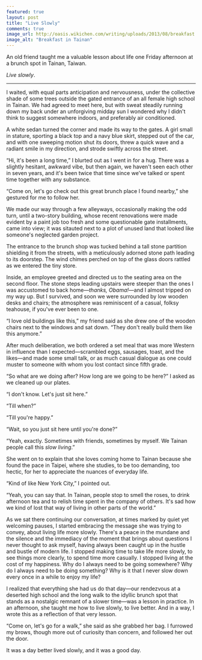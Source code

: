 ```yaml
---
featured: true
layout: post
title: "Live Slowly"
comments: true
image_url: http://oasis.wikichen.com/writing/uploads/2013/08/breakfast.jpg
image_alt: "Breakfast in Tainan"
---
```


An old friend taught me a valuable lesson about life one Friday afternoon at a brunch spot in Tainan, Taiwan.

*Live slowly*.

- - -

I waited, with equal parts anticipation and nervousness, under the collective shade of some trees outside the gated entrance of an all female high school in Tainan. We had agreed to meet here, but with sweat steadily running down my back under an unforgiving midday sun I wondered why I didn't think to suggest somewhere indoors, and preferably air conditioned.

A white sedan turned the corner and made its way to the gates. A girl small in stature, sporting a black top and a navy blue skirt, stepped out of the car, and with one sweeping motion shut its doors, threw a quick wave and a radiant smile in my direction, and strode swiftly across the street.

“Hi, it's been a long time,” I blurted out as I went in for a hug. There was a slightly hesitant, awkward vibe, but then again, we haven't seen each other in seven years, and it's been twice that time since we've talked or spent time together with any substance.

“Come on, let's go check out this great brunch place I found nearby,” she gestured for me to follow her.

We made our way through a few alleyways, occasionally making the odd turn, until a two-story building, whose recent renovations were made evident by a paint job too fresh and some questionable gate installments, came into view; it was sitauted next to a plot of unused land that looked like someone's neglected garden project.

The entrance to the brunch shop was tucked behind a tall stone partition shielding it from the streets, with a meticulously adorned stone path leading to its doorstep. The wind chimes perched on top of the glass doors rattled as we entered the tiny store.

Inside, an employee greeted and directed us to the seating area on the second floor. The stone steps leading upstairs were steeper than the ones I was accustomed to back home—*thanks, Obama!*—and I almost tripped on my way up. But I survived, and soon we were surrounded by low wooden desks and chairs; the atmosphere was reminiscent of a casual, folksy teahouse, if you've ever been to one.

“I love old buildings like this,” my friend said as she drew one of the wooden chairs next to the windows and sat down. “They don't really build them like this anymore.”

After much deliberation, we both ordered a set meal that was more Western in influence than I expected—scrambled eggs, sausages, toast, and the likes—and made some small talk, or as much casual dialogue as one could muster to someone with whom you lost contact since fifth grade.

“So what are we doing after? How long are we going to be here?” I asked as we cleaned up our plates.

“I don't know. Let's just sit here.”

“Till when?”

“Till you're happy.”

“Wait, so you just sit here until you're done?”

“Yeah, exactly. Sometimes with friends, sometimes by myself. We Tainan people call this *slow living*.”

She went on to explain that she loves coming home to Tainan because she found the pace in Taipei, where she studies, to be too demanding, too hectic, for her to appreciate the nuances of everyday life.

“Kind of like New York City,” I pointed out.

“Yeah, you can say that. In Tainan, people stop to smell the roses, to drink afternoon tea and to relish time spent in the company of others. It's sad how we kind of lost that way of living in other parts of the world.”

As we sat there continuing our conversation, at times marked by quiet yet welcoming pauses, I started embracing the message she was trying to convey, about living life more slowly. There's a peace in the mundane and the silence and the immediacy of the moment that brings about questions I never thought to ask myself, having always been caught up in the hustle and bustle of modern life. I stopped making time to take life more slowly, to see things more clearly, to spend time more casually. I stopped living at the cost of my happiness. Why do I always need to be going somewhere? Why do I always need to be doing something? Why is it that I never slow down every once in a while to enjoy my life?

I realized that everything she had us do that day—our rendezvous at a deserted high school and the long walk to the idyllic brunch spot that stands as a nostalgic remnant of a slower time—was a lesson in practice. In an afternoon, she taught me how to live slowly, to live better. And in a way, I wrote this as a reflection of that very lesson.

“Come on, let's go for a walk,” she said as she grabbed her bag. I furrowed my brows, though more out of curiosity than concern, and followed her out the door.

It was a day better lived slowly, and it was a good day.